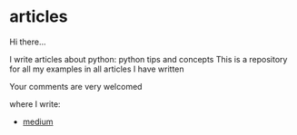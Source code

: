 # articles
Hi there...

I write articles about python: python tips and concepts
This is a repository for all my examples in all articles I have written

Your comments are very welcomed

where I write:
- [medium](https://medium.com/@pythonguy) 
